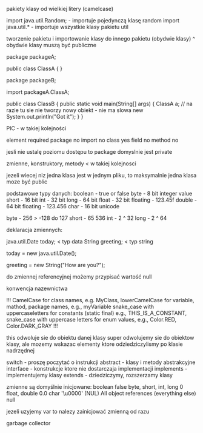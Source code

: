pakiety
klasy od wielkiej litery (camelcase)

import java.util.Random; - importuje pojedynczą klasę random
import java.util.* - importuje wszystkie klasy pakietu util



tworzenie pakietu i importowanie klasy do innego pakietu (obydwie klasy)
^ obydwie klasy muszą być publiczne

package packageA;

public class ClassA {
}


package packageB;

import packageA.ClassA;

public class ClassB {
    public static void main(String[] args) {
        ClassA a; // na razie tu sie nie tworzy nowy obiekt - nie ma slowa new
        System.out.println("Got it");
}
}

PIC - w takiej kolejności

element required
package no
import  no
class   yes
field   no
method  no

jesli nie ustalę poziomu dostępu to package domyslnie jest private

zmienne, konstruktory, metody < w takiej kolejnosci

jezeli wiecej niz jedna klasa jest w jednym pliku, to maksymalnie jedna klasa moze być public

podstawowe typy danych:
boolean - true or false
byte - 8 bit integer value
short - 16 bit
int - 32 bit
long - 64 bit
float - 32 bit floating  - 123.45f
double - 64 bit floating - 123.456
char - 16 bit unicode

byte - 256 > -128 do 127
short - 65 536
int - 2 ^ 32
long - 2 ^ 64

deklaracja zmiennych:

java.util.Date today; < typ data
String greeting; < typ string

today = new java.util.Date();

greeting = new String("How are you?");

do zmiennej referencyjnej możemy przypisać wartość null

konwencja nazewnictwa


!!!
CamelCase for class names, e.g. MyClass,
lowerCamelCase for variable, mathod, package names, e.g., myVariable
snake_case with uppercaseletters for constants (static final) e.g., THIS_IS_A_CONSTANT,
snake_case with uppercase letters for enum values, e.g., Color.RED, Color.DARK_GRAY
!!!


this odwoluje sie do obiektu danej klasy
super odwolujemy sie do obiektow klasy, ale mozemy wskazac elementy ktore odziedziczylismy po klasie nadrzędnej

switch - proszę poczytać o instrukcji 
abstract - klasy i metody abstrakcyjne 
interface - konstrukcje ktore nie dostarczaja implementacji
implements - implementujemy klasy
extends - dziedziczymy, rozszerzamy klasy

zmienne są domyślnie inicjowane:
boolean                                   false
byte, short, int, long                    0
float, double                             0.0
char '\u0000'                             (NUL)
All object references (everything else)   null


jezeli uzyjemy var to nalezy zainicjować zmienną od razu

garbage collector
